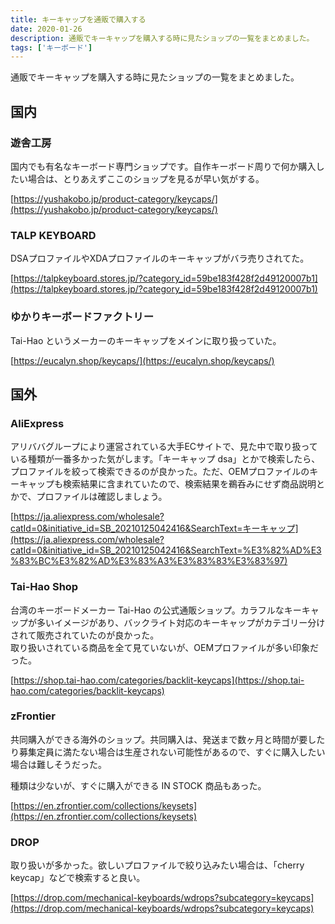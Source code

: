 ```yaml
---
title: キーキャップを通販で購入する
date: 2020-01-26
description: 通販でキーキャップを購入する時に見たショップの一覧をまとめました。
tags: ['キーボード']
---
```

通販でキーキャップを購入する時に見たショップの一覧をまとめました。

## 国内

### 遊舎工房
国内でも有名なキーボード専門ショップです。自作キーボード周りで何か購入したい場合は、とりあえずここのショップを見るが早い気がする。

[https://yushakobo.jp/product-category/keycaps/](https://yushakobo.jp/product-category/keycaps/)

### TALP KEYBOARD
DSAプロファイルやXDAプロファイルのキーキャップがバラ売りされてた。

[https://talpkeyboard.stores.jp/?category_id=59be183f428f2d49120007b1](https://talpkeyboard.stores.jp/?category_id=59be183f428f2d49120007b1)

### ゆかりキーボードファクトリー
Tai-Hao というメーカーのキーキャップをメインに取り扱っていた。

[https://eucalyn.shop/keycaps/](https://eucalyn.shop/keycaps/)

## 国外

### AliExpress
アリババグループにより運営されている大手ECサイトで、見た中で取り扱っている種類が一番多かった気がします。「キーキャップ dsa」とかで検索したら、プロファイルを絞って検索できるのが良かった。ただ、OEMプロファイルのキーキャップも検索結果に含まれていたので、検索結果を鵜呑みにせず商品説明とかで、プロファイルは確認しましょう。

[https://ja.aliexpress.com/wholesale?catId=0&initiative_id=SB_20210125042416&SearchText=キーキャップ](https://ja.aliexpress.com/wholesale?catId=0&initiative_id=SB_20210125042416&SearchText=%E3%82%AD%E3%83%BC%E3%82%AD%E3%83%A3%E3%83%83%E3%83%97)

### Tai-Hao Shop
台湾のキーボードメーカー Tai-Hao の公式通販ショップ。カラフルなキーキャップが多いイメージがあり、バックライト対応のキーキャップがカテゴリー分けされて販売されていたのが良かった。  
取り扱いされている商品を全て見ていないが、OEMプロファイルが多い印象だった。

[https://shop.tai-hao.com/categories/backlit-keycaps](https://shop.tai-hao.com/categories/backlit-keycaps)

### zFrontier
共同購入ができる海外のショップ。共同購入は、発送まで数ヶ月と時間が要したり募集定員に満たない場合は生産されない可能性があるので、すぐに購入したい場合は難しそうだった。  

種類は少ないが、すぐに購入ができる IN STOCK 商品もあった。

[https://en.zfrontier.com/collections/keysets](https://en.zfrontier.com/collections/keysets)


### DROP
取り扱いが多かった。欲しいプロファイルで絞り込みたい場合は、「cherry keycap」などで検索すると良い。

[https://drop.com/mechanical-keyboards/wdrops?subcategory=keycaps](https://drop.com/mechanical-keyboards/wdrops?subcategory=keycaps)
